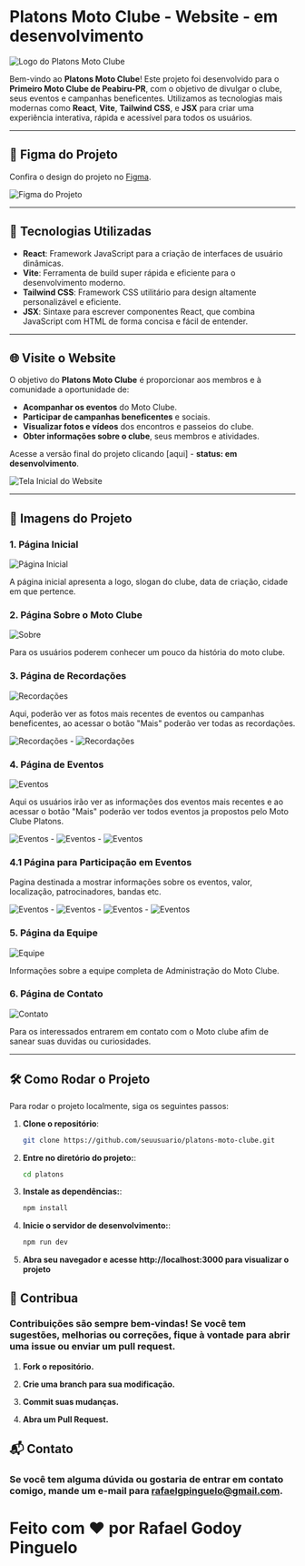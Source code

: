 # Platons Moto Clube - Website - em desenvolvimento 

![Logo do Platons Moto Clube](./assets/images/logo.png)

Bem-vindo ao **Platons Moto Clube**! Este projeto foi desenvolvido para o **Primeiro Moto Clube de Peabiru-PR**, com o objetivo de divulgar o clube, seus eventos e campanhas beneficentes. Utilizamos as tecnologias mais modernas como **React**, **Vite**, **Tailwind CSS**, e **JSX** para criar uma experiência interativa, rápida e acessível para todos os usuários.

---

## 🎨 Figma do Projeto

Confira o design do projeto no [Figma](https://www.figma.com/design/2xVQfNJJKUvtx2f8jEmhTo/Platons-Moto-Clube?node-id=0-1&t=vJLCixOqAhqkz5eU-1).

![Figma do Projeto](https://via.placeholder.com/800x400?text=Figma+do+Projeto)

---

## 🚀 Tecnologias Utilizadas

- **React**: Framework JavaScript para a criação de interfaces de usuário dinâmicas.
- **Vite**: Ferramenta de build super rápida e eficiente para o desenvolvimento moderno.
- **Tailwind CSS**: Framework CSS utilitário para design altamente personalizável e eficiente.
- **JSX**: Sintaxe para escrever componentes React, que combina JavaScript com HTML de forma concisa e fácil de entender.

---

## 🌐 Visite o Website

O objetivo do **Platons Moto Clube** é proporcionar aos membros e à comunidade a oportunidade de:

- **Acompanhar os eventos** do Moto Clube.
- **Participar de campanhas beneficentes** e sociais.
- **Visualizar fotos e vídeos** dos encontros e passeios do clube.
- **Obter informações sobre o clube**, seus membros e atividades.

Acesse a versão final do projeto clicando [aqui] - **status: em desenvolvimento**.

![Tela Inicial do Website](/platons/public/assets/images/readme/1.png)

---

## 📸 Imagens do Projeto

### 1. Página Inicial

![Página Inicial](/platons/public/assets/images/readme/1.png)

A página inicial apresenta a logo, slogan do clube, data de criação, cidade em que pertence.

### 2. Página Sobre o Moto Clube

![Sobre](/platons/public/assets/images/readme/2.png)

Para os usuários poderem conhecer um pouco da história do moto clube.

### 3. Página de Recordações

![Recordações](/platons/public/assets/images/readme/3.png)

Aqui, poderão ver as fotos mais recentes de eventos ou campanhas beneficentes, ao acessar o botão "Mais" poderão ver todas as recordações.

![Recordações](/platons/public/assets/images/readme/1recor.png) - ![Recordações](/platons/public/assets/images/readme/2record.png)


### 4. Página de Eventos

![Eventos](/platons/public/assets/images/readme/4.png)

Aqui os usuários irão ver as informações dos eventos mais recentes e ao acessar o botão "Mais" poderão ver todos eventos ja propostos pelo Moto Clube Platons.

![Eventos](/platons/public/assets/images/readme/1event.png) - ![Eventos](/platons/public/assets/images/readme/2event.png) - ![Eventos](/platons/public/assets/images/readme/3event.png)

### 4.1 Página para Participação em Eventos

Pagina destinada a mostrar informações sobre os eventos, valor, localização, patrocinadores, bandas etc.

![Eventos](/platons/public/assets/images/readme/1info.png) - ![Eventos](/platons/public/assets/images/readme/2info.png) - ![Eventos](/platons/public/assets/images/readme/3info.png) - ![Eventos](/platons/public/assets/images/readme/4info.png)



### 5. Página da Equipe

![Equipe](/platons/public/assets/images/readme/5.png)

Informações sobre a equipe completa de Administração do Moto Clube.

### 6. Página de Contato

![Contato](/platons/public/assets/images/readme/6.png)

Para os interessados entrarem em contato com o Moto clube afim de sanear suas duvidas ou curiosidades.

---

## 🛠️ Como Rodar o Projeto

Para rodar o projeto localmente, siga os seguintes passos:

1. **Clone o repositório**:
   ```bash
   git clone https://github.com/seuusuario/platons-moto-clube.git

2. **Entre no diretório do projeto:**:
   ```bash
   cd platons

3. **Instale as dependências:**:
   ```bash
   npm install

4. **Inicie o servidor de desenvolvimento:**:
   ```bash
   npm run dev

5. **Abra seu navegador e acesse http://localhost:3000 para visualizar o projeto**

## 💬 Contribua

### Contribuições são sempre bem-vindas! Se você tem sugestões, melhorias ou correções, fique à vontade para abrir uma issue ou enviar um pull request.

1. **Fork o repositório.**

2. **Crie uma branch para sua modificação.**

3. **Commit suas mudanças.**

4. **Abra um Pull Request.**

## 📬 Contato
 ### Se você tem alguma dúvida ou gostaria de entrar em contato comigo, mande um e-mail para rafaelgpinguelo@gmail.com. 

 # Feito com ❤️ por Rafael Godoy Pinguelo 